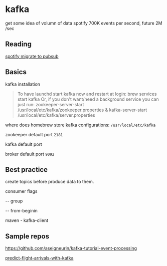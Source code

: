 # kafka

get some idea of volumn of data
spotify 700K events per second, future 2M /sec


## Reading

[spotify migrate to pubsub](https://labs.spotify.com/2016/03/10/spotifys-event-delivery-the-road-to-the-cloud-part-iii/)


## Basics

kafka installation

> To have launchd start kafka now and restart at login:
  brew services start kafka
Or, if you don't want/need a background service you can just run:
  zookeeper-server-start /usr/local/etc/kafka/zookeeper.properties & kafka-server-start /usr/local/etc/kafka/server.properties


where does homebrew store kafka configurations: `/usr/local/etc/kafka`

zookeeper default port `2181`

kafka default port

broker default port `9092`

## Best practice

create topics before produce data to them.

consumer flags

-- group

-- from-beginin

maven - kafka-client

## Sample repos

https://github.com/aseigneurin/kafka-tutorial-event-processing

[predict-flight-arrivals-with-kafka](https://www.confluent.io/blog/predicting-flight-arrivals-with-the-apache-kafka-streams-api/)
